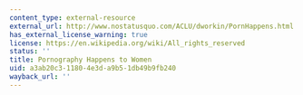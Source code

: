 ```yaml
---
content_type: external-resource
external_url: http://www.nostatusquo.com/ACLU/dworkin/PornHappens.html
has_external_license_warning: true
license: https://en.wikipedia.org/wiki/All_rights_reserved
status: ''
title: Pornography Happens to Women
uid: a3ab20c3-1180-4e3d-a9b5-1db49b9fb240
wayback_url: ''
---
```

